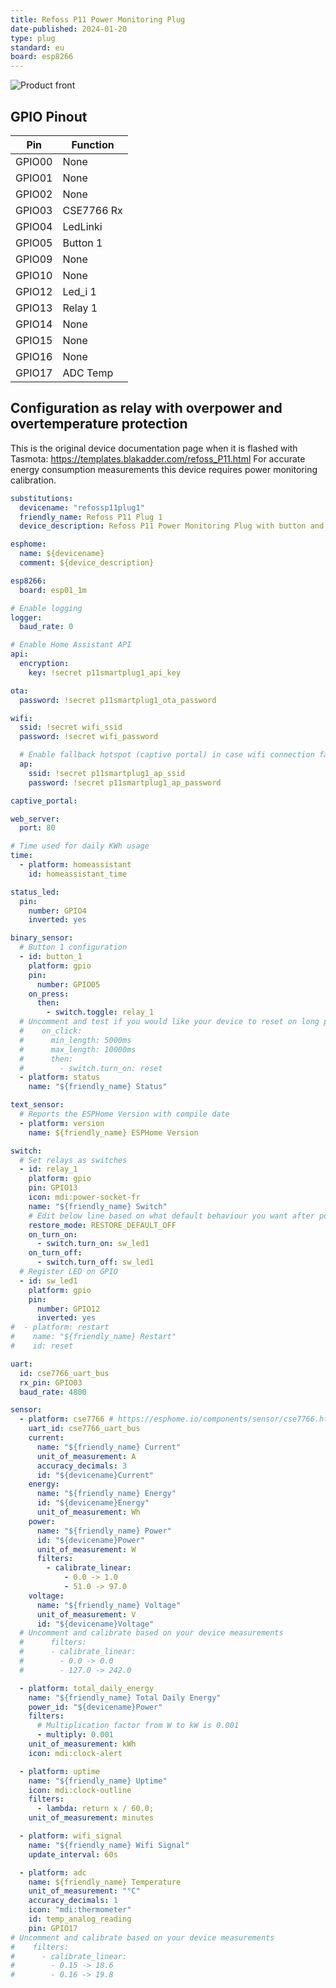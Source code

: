 ```yaml
---
title: Refoss P11 Power Monitoring Plug
date-published: 2024-01-20
type: plug
standard: eu
board: esp8266
---
```


![Product front](./refoss_P11.webp "Product image")

## GPIO Pinout

| Pin    | Function   |
| ------ | ---------- |
| GPIO00 | None       |
| GPIO01 | None       |
| GPIO02 | None       |
| GPIO03 | CSE7766 Rx |
| GPIO04 | LedLinki   |
| GPIO05 | Button 1   |
| GPIO09 | None       |
| GPIO10 | None       |
| GPIO12 | Led_i 1    |
| GPIO13 | Relay 1    |
| GPIO14 | None       |
| GPIO15 | None       |
| GPIO16 | None       |
| GPIO17 | ADC Temp   |

## Configuration as relay with overpower and overtemperature protection

This is the original device documentation page when it is flashed with Tasmota: https://templates.blakadder.com/refoss_P11.html
For accurate energy consumption measurements this device requires power monitoring calibration.

```yaml
substitutions:
  devicename: "refossp11plug1"
  friendly_name: Refoss P11 Plug 1
  device_description: Refoss P11 Power Monitoring Plug with button and RGB led.

esphome:
  name: ${devicename}
  comment: ${device_description}

esp8266:
  board: esp01_1m

# Enable logging
logger:
  baud_rate: 0

# Enable Home Assistant API
api:
  encryption:
    key: !secret p11smartplug1_api_key

ota:
  password: !secret p11smartplug1_ota_password

wifi:
  ssid: !secret wifi_ssid
  password: !secret wifi_password

  # Enable fallback hotspot (captive portal) in case wifi connection fails
  ap:
    ssid: !secret p11smartplug1_ap_ssid
    password: !secret p11smartplug1_ap_password

captive_portal:

web_server:
  port: 80

# Time used for daily KWh usage
time:
  - platform: homeassistant
    id: homeassistant_time

status_led:
  pin:
    number: GPIO4
    inverted: yes

binary_sensor:
  # Button 1 configuration
  - id: button_1
    platform: gpio
    pin:
      number: GPIO05
    on_press:
      then:
        - switch.toggle: relay_1
  # Uncomment and test if you would like your device to reset on long press
  #    on_click:
  #      min_length: 5000ms
  #      max_length: 10000ms
  #      then:
  #        - switch.turn_on: reset
  - platform: status
    name: "${friendly_name} Status"

text_sensor:
  # Reports the ESPHome Version with compile date
  - platform: version
    name: ${friendly_name} ESPHome Version

switch:
  # Set relays as switches
  - id: relay_1
    platform: gpio
    pin: GPIO13
    icon: mdi:power-socket-fr
    name: "${friendly_name} Switch"
    # Edit below line based on what default behaviour you want after power outage
    restore_mode: RESTORE_DEFAULT_OFF
    on_turn_on:
      - switch.turn_on: sw_led1
    on_turn_off:
      - switch.turn_off: sw_led1
  # Register LED on GPIO
  - id: sw_led1
    platform: gpio
    pin:
      number: GPIO12
      inverted: yes
#  - platform: restart
#    name: "${friendly_name} Restart"
#    id: reset

uart:
  id: cse7766_uart_bus
  rx_pin: GPIO03
  baud_rate: 4800

sensor:
  - platform: cse7766 # https://esphome.io/components/sensor/cse7766.html
    uart_id: cse7766_uart_bus
    current:
      name: "${friendly_name} Current"
      unit_of_measurement: A
      accuracy_decimals: 3
      id: "${devicename}Current"
    energy:
      name: "${friendly_name} Energy"
      id: "${devicename}Energy"
      unit_of_measurement: Wh
    power:
      name: "${friendly_name} Power"
      id: "${devicename}Power"
      unit_of_measurement: W
      filters:
        - calibrate_linear:
            - 0.0 -> 1.0
            - 51.0 -> 97.0
    voltage:
      name: "${friendly_name} Voltage"
      unit_of_measurement: V
      id: "${devicename}Voltage"
  # Uncomment and calibrate based on your device measurements
  #      filters:
  #      - calibrate_linear:
  #        - 0.0 -> 0.0
  #        - 127.0 -> 242.0

  - platform: total_daily_energy
    name: "${friendly_name} Total Daily Energy"
    power_id: "${devicename}Power"
    filters:
      # Multiplication factor from W to kW is 0.001
      - multiply: 0.001
    unit_of_measurement: kWh
    icon: mdi:clock-alert

  - platform: uptime
    name: "${friendly_name} Uptime"
    icon: mdi:clock-outline
    filters:
      - lambda: return x / 60.0;
    unit_of_measurement: minutes

  - platform: wifi_signal
    name: "${friendly_name} Wifi Signal"
    update_interval: 60s

  - platform: adc
    name: ${friendly_name} Temperature
    unit_of_measurement: "°C"
    accuracy_decimals: 1
    icon: "mdi:thermometer"
    id: temp_analog_reading
    pin: GPIO17
# Uncomment and calibrate based on your device measurements
#    filters:
#      - calibrate_linear:
#        - 0.15 -> 18.6
#        - 0.16 -> 19.8
```
